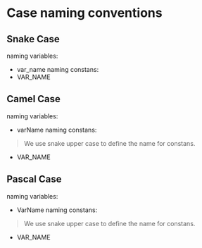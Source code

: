 # Case naming conventions

## Snake Case
naming variables:
- var_name
naming constans:
- VAR_NAME

## Camel Case
naming variables:
- varName
naming constans:
> We use snake upper case to define the name for constans.
- VAR_NAME

## Pascal Case
naming variables:
- VarName
naming constans:
> We use snake upper case to define the name for constans.
- VAR_NAME
